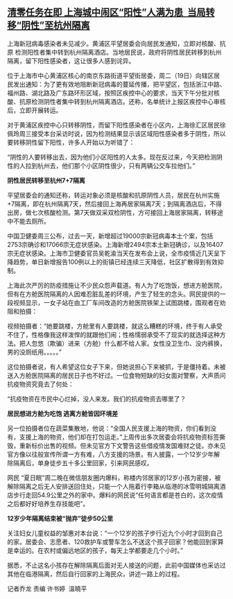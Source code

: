 <!--1650440536000-->
[清零任务在即 上海城中闹区“阳性”人满为患  当局转移“阴性”至杭州隔离](https://www.rfa.org/mandarin/yataibaodao/huanjing/ql1-04202022034148.html)
------

<p><span style="font-weight: 400;">上海新冠病毒感染者未见减少。黄浦区平望居委会向居民发通知，立即对核酸、抗原 检测阳性者集中转到杭州隔离酒店。当地居民说，政府将阴性居民转移到杭州隔离，留下阳性感染者，这让很多人感到诧异。</span></p><p><span style="font-weight: 400;">位于上海市中心黄浦区核心的南京东路街道平望街居委，周二（19日）向辖区居民发出通知：为了更有效地阻断新冠病毒的蔓延传播，把平望区，包括浙江中路、福州路、湖北路及广东路环形区域，按照区疾控中心的要求，当天下午分批对核酸、抗原检测阴性者集中转到杭州隔离酒店。还称，名单统计上报区疾控中心审核后，立即开展转运。</span></p><p><span style="font-weight: 400;">对于黄浦区疾控中心只转移阴性，而留下阳性感染者在小区内，上海徐汇区居民徐佩玲周三接受本台采访时说，因为检测结果显示该区域阳性感染者多于阴性，所以要转移阴性留下阳性，许多人开始以为听错了：</span></p><p><span style="font-weight: 400;">“阴性的人要转移出去，因为他们小区阳性的人太多。现在反过来，今天把检测阴性的人拉到杭州去，他们那个小区阴性很少，只有两辆公交车拉他们。”</span></p><p><b>阴性居民转移至杭州7+7隔离</b></p><p><span style="font-weight: 400;">平望居委会的通知还称，转运对象必须是核酸和抗原阴性人员，居民在杭州实施+7隔离，即在杭州隔离7天，然后接回上海再居家隔离7天；到隔离酒店后，不得出房，做七次核酸检测。第7天做双采双检阴性，方可接回上海居家隔离，转移途中不能去厕所。</span></p><p><span style="font-weight: 400;">中国卫健委周三公布，过去一天，新增超过19000宗新冠病毒本土个案，包括2753宗确诊和17066宗无症状感染。上海新增2494宗本土新冠确诊，以及16407宗无症状感染。上海市卫健委官员吴乾渝当天在发布会上说，全市疫情近几天呈下降趋势，单日新增报告100例以上的街镇已经连续三天降低，社区扩散得到有效抑制。</span></p><p><span style="font-weight: 400;">上海此次严厉的防疫措施让不少民众怨声载道。有人为了吃饱饭，想进方舱医院，但有在方舱医院隔离的人因难忍脏乱差的环境，产生了轻生的念头。网民提供的一段视频显示，一女子站在由工厂车间改造的方舱医院铁架上试图跳楼，围观者在劝阻和拍摄：</span></p><p><span style="font-weight: 400;">视频拍摄者：“她要跳楼，方舱里有人要跳楼，就这么糟糕的环境，终于有人承受不住了，性格像我这样泼悍的就跟他们闹；性格懦弱承受不了现实的就选择这种方法。把人忽悠（欺骗）进来（方舱）什么都不给人家。女性没卫生巾、没内裤换，男的没厕纸用。。。。。”</span></p><p><span style="font-weight: 400;">这位拍摄者说，有人希望这位女子下来，但她说担心下来被抓，于是僵持着。未被送入方舱医院隔离的居民日子也不好过。一位食物短缺的妇女面对警察，大声质问抗疫物资究竟去了何处：</span></p><p><span style="font-weight: 400;">“抗疫物资在市民中心烂掉，没人来发。我们的抗疫物资去哪里了？</span></p><p><b>居民想进方舱为吃饱 逃离方舱皆因环境差</b></p><p><span style="font-weight: 400;">另一位拍摄者位在蔬菜集散地，他说：“全国人民支援上海的物资，你们看到没有，支援上海的物资，他们却在打包运走。”上周传出多次居委会将抗疫物资标签撕毁，重新标价出售的视频。但未见官方下文警告这些借疫情发国难财之徒。亦未见官方像以往般宣传所谓一方有难，八方支援的场景。有人披露，一个12岁少年解除隔离后，单身徒步五十多公里回家，引来网民感叹。</span></p><p><span style="font-weight: 400;">网民 “夏日眠”周二晚在微信朋友圈内爆料，称楼内邻居家的12岁小孩为密接，被解除隔离之后无人安排送回住处，只能一个人拖着行李箱从临港的冰雪明城隔离酒店步行走回54.9公里之外的家中。爆料的网民说“任何语言都是苍白的，这次疫情之后都好好培养生存技能吧”。</span></p><p><b>12岁少年隔离结束被“抛弃”徒步50公里</b></p><p><span style="font-weight: 400;">关注妇女儿童权益的邹惠对本台说：“一个12岁的孩子步行近九个小时才回到自己的家。居委会、志愿者、120救护车或警车怎么不送这个孩子回家？他能回到家算是幸运的。在农村或偏远地区的孩子，每天上学都要走几个小时。”</span></p><p><span style="font-weight: 400;">据悉，不止这名小孩存在解除隔离后面对无人接送的问题，此前中国媒体也采访过其他在临港隔离，然后自行回家的上海民众，讲述一路上的过程。</span></p><p></p><p><span style="font-weight: 400;">记者乔龙 责编 许书婷  溫曉平</span></p>
